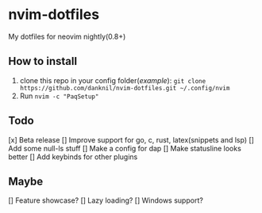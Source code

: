 # nvim-dotfiles
  My dotfiles for neovim nightly(0.8+)

## How to install
  1. clone this repo in your config folder(*example*): `git clone https://github.com/danknil/nvim-dotfiles.git ~/.config/nvim`
  2. Run `nvim -c "PaqSetup"`

## Todo
  [x] Beta release
  [] Improve support for go, c, rust, latex(snippets and lsp)
  [] Add some null-ls stuff
  [] Make a config for dap
  [] Make statusline looks better
  [] Add keybinds for other plugins

## Maybe
  [] Feature showcase?
  [] Lazy loading?
  [] Windows support?
